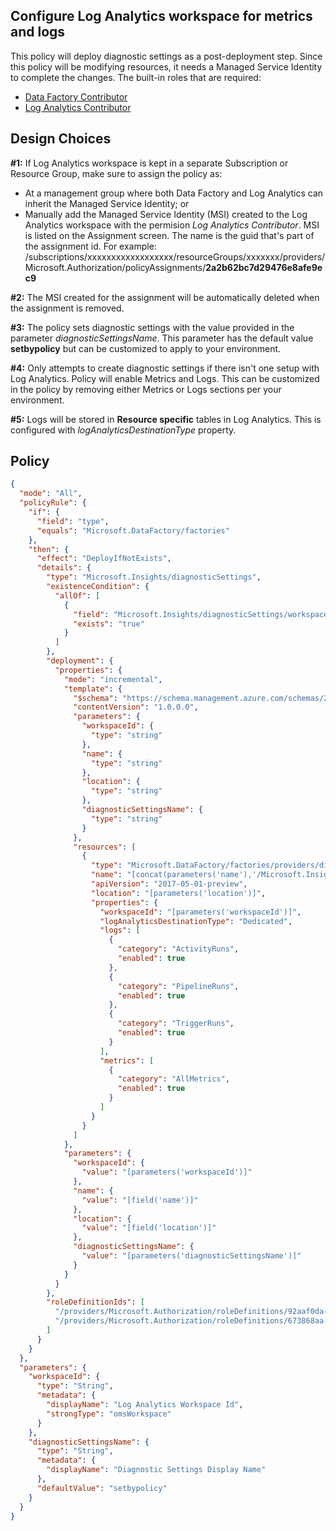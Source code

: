 ## Configure Log Analytics workspace for metrics and logs

This policy will deploy diagnostic settings as a post-deployment step.  Since this policy will be modifying resources, it needs a Managed Service Identity to complete the changes.  The built-in roles that are required:

* [Data Factory Contributor](https://docs.microsoft.com/en-us/azure/role-based-access-control/built-in-roles#data-factory-contributor)
* [Log Analytics Contributor](https://docs.microsoft.com/en-us/azure/role-based-access-control/built-in-roles#log-analytics-contributor)

## Design Choices

**#1:** If Log Analytics workspace is kept in a separate Subscription or Resource Group, make sure to assign the policy as:

* At a management group where both Data Factory and Log Analytics can inherit the Managed Service Identity; or
* Manually add the Managed Service Identity (MSI) created to the Log Analytics workspace with the permision *Log Analytics Contributor*.  MSI is listed on the Assignment screen.  The name is the guid that's part of the assignment id.  For example:
  /subscriptions/xxxxxxxxxxxxxxxxxx/resourceGroups/xxxxxxx/providers/Microsoft.Authorization/policyAssignments/**2a2b62bc7d29476e8afe9ec9**

**#2:** The MSI created for the assignment will be automatically deleted when the assignment is removed.

**#3:** The policy sets diagnostic settings with the value provided in the parameter *diagnosticSettingsName*.  This parameter has the default value **setbypolicy** but can be customized to apply to your environment.

**#4:** Only attempts to create diagnostic settings if there isn't one setup with Log Analytics.  Policy will enable Metrics and Logs.  This can be customized in the policy by removing either Metrics or Logs sections per your environment.

**#5:** Logs will be stored in **Resource specific** tables in Log Analytics.  This is configured with *logAnalyticsDestinationType* property.

## Policy

```json
{
  "mode": "All",
  "policyRule": {
    "if": {
      "field": "type",
      "equals": "Microsoft.DataFactory/factories"
    },
    "then": {
      "effect": "DeployIfNotExists",
      "details": {
        "type": "Microsoft.Insights/diagnosticSettings",
        "existenceCondition": {
          "allOf": [
            {
              "field": "Microsoft.Insights/diagnosticSettings/workspaceId",
              "exists": "true"
            }
          ]
        },
        "deployment": {
          "properties": {
            "mode": "incremental",
            "template": {
              "$schema": "https://schema.management.azure.com/schemas/2015-01-01/deploymentTemplate.json#",
              "contentVersion": "1.0.0.0",
              "parameters": {
                "workspaceId": {
                  "type": "string"
                },
                "name": {
                  "type": "string"
                },
                "location": {
                  "type": "string"
                },
                "diagnosticSettingsName": {
                  "type": "string"
                }
              },
              "resources": [
                {
                  "type": "Microsoft.DataFactory/factories/providers/diagnosticsettings",
                  "name": "[concat(parameters('name'),'/Microsoft.Insights/', parameters('diagnosticSettingsName'))]",
                  "apiVersion": "2017-05-01-preview",
                  "location": "[parameters('location')]",
                  "properties": {
                    "workspaceId": "[parameters('workspaceId')]",
                    "logAnalyticsDestinationType": "Dedicated",
                    "logs": [
                      {
                        "category": "ActivityRuns",
                        "enabled": true
                      },
                      {
                        "category": "PipelineRuns",
                        "enabled": true
                      },
                      {
                        "category": "TriggerRuns",
                        "enabled": true
                      }
                    ],
                    "metrics": [
                      {
                        "category": "AllMetrics",
                        "enabled": true
                      }
                    ]
                  }
                }
              ]
            },
            "parameters": {
              "workspaceId": {
                "value": "[parameters('workspaceId')]"
              },
              "name": {
                "value": "[field('name')]"
              },
              "location": {
                "value": "[field('location')]"
              },
              "diagnosticSettingsName": {
                "value": "[parameters('diagnosticSettingsName')]"
              }
            }
          }
        },
        "roleDefinitionIds": [
          "/providers/Microsoft.Authorization/roleDefinitions/92aaf0da-9dab-42b6-94a3-d43ce8d16293",
          "/providers/Microsoft.Authorization/roleDefinitions/673868aa-7521-48a0-acc6-0f60742d39f5"
        ]
      }
    }
  },
  "parameters": {
    "workspaceId": {
      "type": "String",
      "metadata": {
        "displayName": "Log Analytics Workspace Id",
        "strongType": "omsWorkspace"
      }
    },
    "diagnosticSettingsName": {
      "type": "String",
      "metadata": {
        "displayName": "Diagnostic Settings Display Name"
      },
      "defaultValue": "setbypolicy"
    }
  }
}
```
